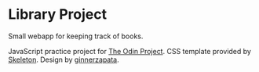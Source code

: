 # Library Project

Small webapp for keeping track of books. 

JavaScript practice project for [The Odin Project](https://www.theodinproject.com/).
CSS template provided by [Skeleton](http://getskeleton.com/).
Design by [ginnerzapata](https://github.com/ginnerzapata/library-app).
